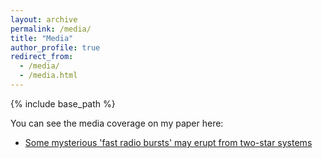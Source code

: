 ```yaml
---
layout: archive
permalink: /media/
title: "Media"
author_profile: true
redirect_from: 
  - /media/
  - /media.html
---
```

{% include base_path %}

You can see the media coverage on my paper here:

* [Some mysterious 'fast radio bursts' may erupt from two-star systems](https://www.space.com/repeating-fast-radio-burst-origin-binary-system)
